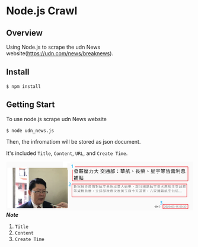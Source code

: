 # Node.js Crawl 

## Overview
Using Node.js to scrape the udn News website(https://udn.com/news/breaknews).

## Install
```
$ npm install
```

## Getting Start
To use node.js scrape udn News website
```
$ node udn_news.js
```
Then, the infromatiom will be stored as json document.

It's included `Title`, `Content`, `URL`, and `Create Time`.

![image](https://github.com/linyiju/nodejs-crawler/blob/master/sample.png)
***Note***
1. `Title`
2. `Content`
3. `Create Time`

